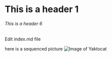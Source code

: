 # This is a header 1
###### This is a header 6

Edit index.md file 

here is a sequenced picture
![Image of Yaktocat](https://octodex.github.com/images/yaktocat.png)
